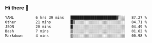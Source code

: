 ### Hi there 👋

<!--
**urzz/urzz** is a ✨ _special_ ✨ repository because its `README.md` (this file) appears on your GitHub profile.

Here are some ideas to get you started:

- 🔭 I’m currently working on ...
- 🌱 I’m currently learning ...
- 👯 I’m looking to collaborate on ...
- 🤔 I’m looking for help with ...
- 💬 Ask me about ...
- 📫 How to reach me: ...
- 😄 Pronouns: ...
- ⚡ Fun fact: ...
-->

<!--START_SECTION:waka-->

```txt
YAML          6 hrs 39 mins   █████████████████████▓░░░   87.27 %
Other         21 mins         █▒░░░░░░░░░░░░░░░░░░░░░░░   04.71 %
JSON          20 mins         █░░░░░░░░░░░░░░░░░░░░░░░░   04.49 %
Bash          7 mins          ▒░░░░░░░░░░░░░░░░░░░░░░░░   01.62 %
Markdown      4 mins          ▒░░░░░░░░░░░░░░░░░░░░░░░░   00.98 %
```

<!--END_SECTION:waka-->
